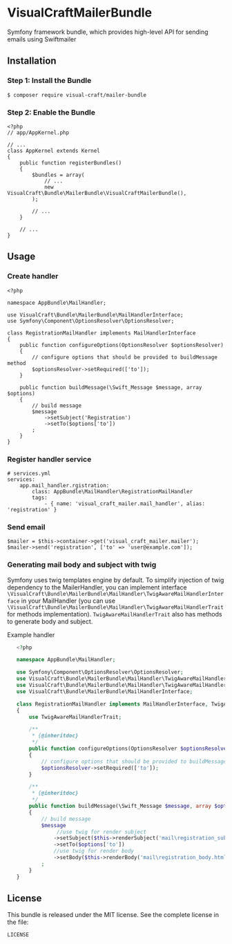 VisualCraftMailerBundle
=======================

Symfony framework bundle, which provides high-level API for sending emails using Swiftmailer


Installation
------------

### Step 1: Install the Bundle

    $ composer require visual-craft/mailer-bundle

### Step 2: Enable the Bundle

    <?php
    // app/AppKernel.php

    // ...
    class AppKernel extends Kernel
    {
        public function registerBundles()
        {
            $bundles = array(
                // ...
                new VisualCraft\Bundle\MailerBundle\VisualCraftMailerBundle(),
            );

            // ...
        }

        // ...
    }

Usage
-----

### Create handler

    <?php

    namespace AppBundle\MailHandler;

    use VisualCraft\Bundle\MailerBundle\MailHandlerInterface;
    use Symfony\Component\OptionsResolver\OptionsResolver;

    class RegistrationMailHandler implements MailHandlerInterface
    {
        public function configureOptions(OptionsResolver $optionsResolver)
        {
            // configure options that should be provided to buildMessage method
            $optionsResolver->setRequired(['to']);
        }

        public function buildMessage(\Swift_Message $message, array $options)
        {
            // build message
            $message
                ->setSubject('Registration')
                ->setTo($options['to'])
            ;
        }
    }

### Register handler service

    # services.yml
    services:
        app.mail_handler.rgistration:
            class: AppBundle\MailHandler\RegistrationMailHandler
            tags:
                - { name: 'visual_craft_mailer.mail_handler', alias: 'registration' }

### Send email

    $mailer = $this->container->get('visual_craft_mailer.mailer');
    $mailer->send('registration', ['to' => 'user@example.com']);

### Generating mail body and subject with twig
Symfony uses twig templates engine by default. To simplify injection of twig dependency to the MailerHandler, you can implement interface ```\VisualCraft\Bundle\MailerBundle\MailHandler\TwigAwareMailHandlerInterface``` in your MailHandler (you can use ```\VisualCraft\Bundle\MailerBundle\MailHandler\TwigAwareMailHandlerTrait``` for methods implementation). ```TwigAwareMailHandlerTrait``` also has methods to generate body and subject.


Example handler
```php
   <?php

   namespace AppBundle\MailHandler;

   use Symfony\Component\OptionsResolver\OptionsResolver;
   use VisualCraft\Bundle\MailerBundle\MailHandler\TwigAwareMailHandlerInterface;
   use VisualCraft\Bundle\MailerBundle\MailHandler\TwigAwareMailHandlerTrait;
   use VisualCraft\Bundle\MailerBundle\MailHandlerInterface;

   class RegistrationMailHandler implements MailHandlerInterface, TwigAwareMailHandlerInterface
   {
       use TwigAwareMailHandlerTrait;

       /**
        * {@inheritdoc}
        */
       public function configureOptions(OptionsResolver $optionsResolver)
       {
           // configure options that should be provided to buildMessage method
           $optionsResolver->setRequired(['to']);
       }

       /**
        * {@inheritdoc}
        */
       public function buildMessage(\Swift_Message $message, array $options)
       {
           // build message
           $message
                //use twig for render subject
               ->setSubject($this->renderSubject('mail\registration_subject.html.twig', ['to' => $options['to']]))
               ->setTo($options['to'])
               //use twig for render body
               ->setBody($this->renderBody('mail\registration_body.html.twig', ['to' => $options['to']]))
           ;
       }
   }
```
License
-------

This bundle is released under the MIT license. See the complete license in the file:

    LICENSE
